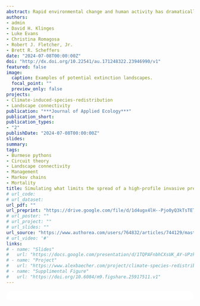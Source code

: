 ```yaml
---
abstract: Rapid environmental change and human activity has dramatically facilitated the spread of invasive species, expanding their impacts beyond the original recipient communities. Predicting the potential spread of invasive species and ways to stop it remain challenging, as several abiotic, biotic, and management factors may alter outcomes. Among the most problematic invasive species globally, Burmese pythons (Python bivittatus) have established throughout much of south Florida (USA) and pose substantial ecological, economic, and societal threats to the region. To understand the invasion process, we use a new spatiotemporal modeling framework, the spatial absorbing Markov chain (SAMC), to model future spread of pythons while accounting for propagule pressure and mortality risk from three hypothesized sources: (i) cold exposure, (ii) vehicle strikes on roads, and (iii) removal management programs. To parameterize this model, we integrated empirical and model-derived data of python occurrence, movement, and behavior, and physiology using coupled correlative-mechanistic models. In a simulated invasion scenario, we found that removal management programs may have the greatest potential for limiting future spread through long-term mortality--accounting for 93.6% of all expected mortality and exceeding both cold exposure (<0.1%) and road mortality (6.3%). Furthermore, we demonstrate that circuit theory, a model which does not account for demographic processes, likely overestimates spatial patterns of connectivity. By examining invasions in a spatiotemporal framework, SAMC can provide novel information—including spatial patterns of survival, time-specific movements, and evaluation of different types of removal management strategies—to guide the management of invasive species.
authors:
- admin
- David H. Klinges
- Luke Evans 
- Christina Romagosa
- Robert J. Fletcher, Jr. 
- Brett R. Scheffers
date: "2024-07-08T00:00:00Z"
doi: "http://dx.doi.org/10.22541/au.171248322.23946990/v1"
featured: false
image:
  caption: Examples of potential extinction landscapes.
  focal_point: ""
  preview_only: false
projects:
- Climate-induced-species-redistribution
- Landscape connectivity
publication: "***Journal of Applied Ecology***"
publication_short:
publication_types:
- "2"
publishDate: "2024-07-08T00:00:00Z"
slides: 
summary: 
tags:
- Burmese pythons
- Circuit theory
- Landscape connectivity
- Management
- Markov chains
- Mortality
title: Simulating what limits the spread of a high-profile invasive predator
# url_code: 
# url_dataset: 
url_pdf: ""
url_preprint: "https://drive.google.com/file/d/1d4ugx4lH--Pjo0yQ3kTsTETTzkQX19Os/view?usp=sharing"
# url_poster: ""
# url_project: ""
# url_slides: ""
url_source: "https://www.authorea.com/users/764832/articles/744129/master/file/data/Baecher_et_al_python/Baecher_et_al_python.docx"
# url_video: '#'
links:
# - name: "Slides"
#   url: "https://docs.google.com/presentation/d/1TQPAFnbhCXsUK_AY-UPzkbMXX0erVa8u/edit?usp=sharing&ouid=118161165194611535602&rtpof=true&sd=true"
# - name: "Project"
#   url: "https://www.alexbaecher.com/project/climate-species-redistribution/"
# - name: "Supplimental Figure"
#   url: "https://doi.org/10.6084/m9.figshare.25917511.v1"
---
```


<html>
  <style>
    section {
        background: white;
        color: black;
        border-radius: 1em;
        padding: 1em;
        left: 50% }
    #inner {
        display: inline-block;
        display: flex;
        align-items: center;
        justify-content: center }
  </style>
  <section>
    <div id="inner">
      <script type='text/javascript' src='https://d1bxh8uas1mnw7.cloudfront.net/assets/embed.js'></script>
        <span style="float:left"; 
          class="__dimensions_badge_embed__" 
          data-doi="10.22541/au.171248322.23946990/v1" 
          data-hide-zero-citations="true" 
          data-legend="always">
        </span>
      <script async src="https://badge.dimensions.ai/badge.js" charset="utf-8"></script>
        <div  style="float:right"; 
          data-link-target="_blank" 
          data-badge-details="right" 
          data-badge-type="medium-donut"
          data-doi="10.22541/au.171248322.23946990/v1"   
          data-condensed="true" 
          data-hide-no-mentions="true" 
          class="altmetric-embed">
        </div>
  </section>
